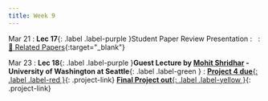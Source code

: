 ```yaml
---
title: Week 9
---
```


Mar 21
: **Lec 17**{: .label .label-purple }Student Paper Review Presentation
: &nbsp;
  : [📃 Related Papers](/CSCI5980-Spr23-DeepRob/papers/){:target="_blank"}
  <!-- : [Solution](#) -->

Mar 23
: **Lec 18**{: .label .label-purple }**Guest Lecture by [Mohit Shridhar](https://mohitshridhar.com/) - University of Washington at Seattle**{: .label .label-green }
: [**Project 4 due**{: .label .label-red }](/CSCI5980-Spr23-DeepRob/projects/#project-4){: .project-link} [**Final Project out**{: .label .label-yellow }](/CSCI5980-Spr23-DeepRob/projects/#final-project){: .project-link}
  
  <!-- : [📃 Related Papers](/papers/#recurrent-networks-and-object-tracking){:target="_blank"} -->
  
<!-- Mar 10
: **Dis 9**{: .label .label-blue }[Paper discussion: Object Perception](#)
 -->
